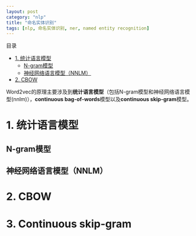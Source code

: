```yaml
---
layout: post
category: "nlp"
title: "命名实体识别"
tags: [nlp, 命名实体识别, ner, named entity recognition]
---
```


目录

* [1. 统计语言模型](#1-统计语言模型)
  * [N-gram模型](#n-gram模型)
  * [神经网络语言模型（NNLM）](#神经网络语言模型nnlm)
* [2. CBOW](#2-cbow)


Word2vec的原理主要涉及到**统计语言模型**（包括N-gram模型和神经网络语言模型(nnlm)），**continuous bag-of-words**模型以及**continuous skip-gram**模型。

# 1. 统计语言模型
## N-gram模型

## 神经网络语言模型（NNLM）

# 2. CBOW


# 3. Continuous skip-gram
